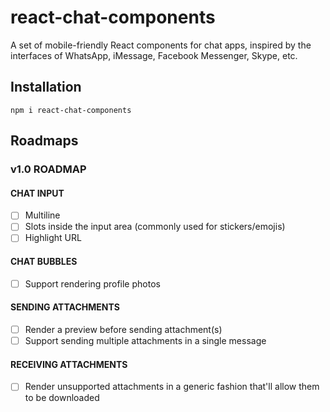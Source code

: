 # react-chat-components

A set of mobile-friendly React components for chat apps, inspired by the interfaces of WhatsApp, iMessage, Facebook Messenger, Skype, etc.

## Installation

`npm i react-chat-components`

## Roadmaps

### v1.0 ROADMAP

#### CHAT INPUT

- [ ] Multiline
- [ ] Slots inside the input area (commonly used for stickers/emojis)
- [ ] Highlight URL

#### CHAT BUBBLES

- [ ] Support rendering profile photos

#### SENDING ATTACHMENTS

- [ ] Render a preview before sending attachment(s)
- [ ] Support sending multiple attachments in a single message

#### RECEIVING ATTACHMENTS

- [ ] Render unsupported attachments in a generic fashion that'll allow them to be downloaded
